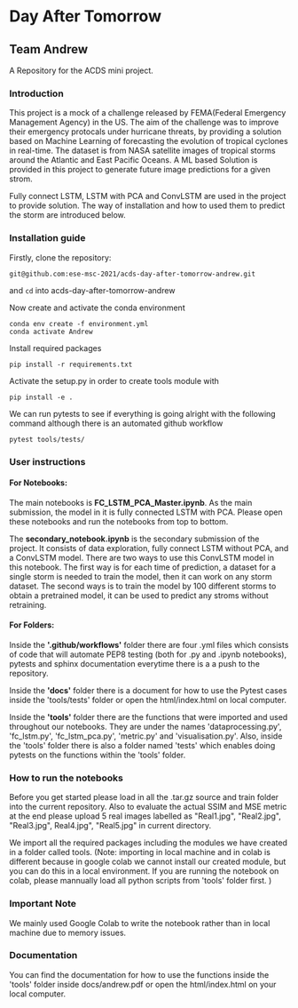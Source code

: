 # Day After Tomorrow
## Team Andrew

A Repository for the ACDS mini project.

### Introduction

This project is a mock of a challenge released by FEMA(Federal Emergency Management Agency) in the US. The aim of the challenge was to improve their emergency protocals under hurricane threats, by providing a solution based on Machine Learning of forecasting the evolution of tropical cyclones in real-time. The dataset is from NASA satellite images of tropical storms around the Atlantic and East Pacific Oceans. A ML based Solution is provided in this project to generate future image predictions for a given strom.   
  
Fully connect LSTM, LSTM with PCA and ConvLSTM are used in the project to provide solution. The way of installation and how to used them to predict the storm are introduced below. 

### Installation guide
Firstly, clone the repository:
```
git@github.com:ese-msc-2021/acds-day-after-tomorrow-andrew.git
```
and `cd` into acds-day-after-tomorrow-andrew

Now create and activate the conda environment
```
conda env create -f environment.yml
conda activate Andrew
```

Install required packages
```
pip install -r requirements.txt
```

Activate the setup.py in order to create tools module with
```
pip install -e .
```

We can run pytests to see if everything is going alright
with the following command although there is an automated github workflow
```
pytest tools/tests/
```
### User instructions
#### For Notebooks:
The main notebooks is <b>FC_LSTM_PCA_Master.ipynb</b>. As the main submission, the model in it is fully connected LSTM with PCA. Please open these notebooks and run the notebooks from top to bottom.

The <b>secondary_notebook.ipynb</b> is the secondary submission of the project. It consists of data exploration, fully connect LSTM without PCA, and a ConvLSTM model. There are two ways to use this ConvLSTM model in this notebook. The first way is for each time of prediction, a dataset for a single storm is needed to train the model, then it can work on any storm dataset. The second ways is to train the model by 100 different storms to obtain a pretrained model, it can be used to predict any stroms without retraining.

#### For Folders:

Inside the <b>'.github/workflows'</b> folder there are four .yml files which consists of code that will automate PEP8 testing (both for .py and .ipynb notebooks), pytests and sphinx documentation everytime there is a a push to the repository.

Inside the <b>'docs'</b> folder there is a document for how to use the Pytest cases inside the 'tools/tests' folder or open the html/index.html on local computer. 

Inside the <b>'tools'</b> folder there are the functions that were imported and used throughout our notebooks. They are under the names 'dataprocessing.py', 'fc_lstm.py', 'fc_lstm_pca.py', 'metric.py' and 'visualisation.py'. Also, inside the 'tools' folder there is also a folder named 'tests' which enables doing pytests on the functions within the 'tools' folder.

### How to run the notebooks

Before you get started please load in all the .tar.gz source and train folder into the current repository. Also to evaluate the actual SSIM and MSE metric at the end please upload 5 real images labelled as "Real1.jpg", "Real2.jpg", "Real3.jpg", Real4.jpg", "Real5.jpg" in current directory.  

We import all the required packages including the modules we have created in a folder called tools. (Note: importing in local machine and in colab is different because in google colab we cannot install our created module, but you can do this in a local environment. If you are running the notebook on colab, please mannually load all python scripts from 'tools' folder first. )

### Important Note
We mainly used Google Colab to write the notebook rather than in local machine due to memory issues.  

### Documentation
You can find the documentation for how to use the functions inside the 'tools' folder inside docs/andrew.pdf or open the html/index.html on your local computer. 
